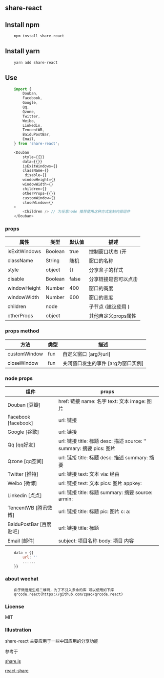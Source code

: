 ## share-react

## Install npm

```js
    npm install share-react
```

## Install yarn

```js
    yarn add share-react
```

## Use

```js
    import {
        Douban,
        Facebook,
        Google,
        Qq,
        Qzone,        
        Twitter,
        Weibo,
        Linkedin,
        TencentWB,        
        BaiduPostBar,
        Email,
    } from 'share-react';

    <Douban        
        style={{}}
        data={{}}
        isExitWindows={}
        className={}
         disable={}
        windowHeight={}
        windowWidth={}
        children={}
        otherProps={{}}
        customWindow={}        
        closeWindow={}
    >
        <Children /> // 为任意node 推荐使用这种方式定制内部组件
    </Douban>
```

### props

| 属性 | 类型 | 默认值 | 描述 |
| ----| ----- | ----- | ---- |
| isExitWindows | Boolean | true | 控制窗口状态 (开|关)|
| className | String | 随机 | 窗口的名称 |
| style | object | {} | 分享盒子的样式 |
| disable | Boolean | false | 分享链接是否可以点击 |
| windowHeight | Number | 400 | 窗口的高度 |
| windowWidth | Number | 600 | 窗口的宽度 |
| children | node |  | 子节点 (建议使用 <Children />)|
| otherProps | object |  | 其他自定义props属性 |


### props method

| 方法 | 类型 |  描述 |
| -------------| --- | ------------------- |
| customWindow | fun | 自定义窗口 [arg为url]|
| closeWindow | fun | 关闭窗口发生的事件 [arg为窗口实例]|


### node props

|             组件           |                             props                               |
| -------------------------- | --------------------------------------------------------------- |
| Douban [豆瓣] | href: 链接 name: 名字   text: 文本   image: 图片 |
| Facebook [facebook] | url: 链接 |
| Google [谷歌] | url: 链接 |
| Qq [qq好友] | url: 链接  title: 标题  desc: 描述  source: ''  summary: 摘要  pics: 图片 |
| Qzone [qq空间] | url: 链接  title: 标题  desc: 描述  summary: 摘要  |
| Twitter [推特] | url: 链接  text: 文本  via: 经由  |
| Weibo [微博] | url: 链接  text: 文本  pics: 图片  appkey:   |
| Linkedin [点点] | url: 链接  title: 标题  summary: 摘要  source:   armin:  |
| TencentWB [腾讯微博] | url: 链接  title: 标题  pic: 图片  c:   a:  |
| BaiduPostBar [百度贴吧] | url: 链接  title: 标题  |
| Email [邮件] | subject:  项目名称  body: 项目 内容 |

```js
    data = {{
        url: ''
        ......
    }}
```


### about wechat

```desc
    由于微信是生成二维码，为了不引入多余的库 可以使用如下库
    qrcode.react(https://github.com/zpao/qrcode.react)
```

### License

MIT



### Illustration

share-react 主要应用于一些中国应用的分享功能

参考于

[share.js](https://github.com/overtrue/share.js)

[react-share](https://github.com/nygardk/react-share)
